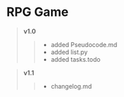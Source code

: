 # RPG Game

>**v1.0**
>> - added Pseudocode.md
>> - added list.py
>> - added tasks.todo

>**v1.1**
>> - changelog.md
